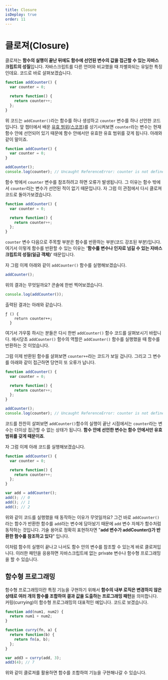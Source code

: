 ```yaml
---
title: Closure
isDeploy: true
order: 11
---
```


# 클로져(Closure)

클로져는 **함수의 실행이 끝난 뒤에도 함수에 선언된 변수의 값을 접근할 수 있는 자바스크립트의 성질**입니다. 자바스크립트를 다른 언어와 비교했을 때 차별화되는 유일한 특징인데요. 코드로 바로 살펴보겠습니다.

```js
function addCounter() {
  var counter = 0;

  return function() {
    return counter++;
  };
}
```

위 코드는 `addCounter()`라는 함수를 하나 생성하고 `counter` 변수를 하나 선언한 코드입니다. 앞 챕터에서 배운 [유효 범위(스코프)](/js/scope.html)를 상기시켜보면 `counter`라는 변수는 현재 함수 안에 선언되어 있기 때문에 함수 안에서만 유효한 유효 범위를 갖게 됩니다. 아래와 같이 말이죠.

```js
function addCounter() {
  var counter = 0;
}

addCounter();
console.log(counter); // Uncaught ReferenceError: counter is not defined
```

함수 밖에서 `counter` 변수를 참조하려고 하면 오류가 발생됩니다. 그 이유는 함수 밖에서 `counter`라는 변수가 선언된 적이 없기 때문입니다. 자 그럼 이 관점에서 다시 클로져 코드로 돌아가보겠습니다.

```js {4-6}
function addCounter() {
  var counter = 0;

  return function() {
    return counter++;
  };
}
```

`counter` 변수 다음으로 주목할 부분은 함수를 반환하는 부분(코드 강조된 부분)입니다. 여기서 이렇게 함수를 반환할 수 있는 이유는 '**함수를 변수나 인자로 넘길 수 있는 자바스크립트의 성질(일급 객체)**' 때문입니다.

자 그럼 이제 아래와 같이 `addCounter()` 함수를 실행해보겠습니다.

```js
addCounter();
```

위의 결과는 무엇일까요? 콘솔에 한번 찍어보겠습니다.

```js
console.log(addCounter());
```

출력된 결과는 아래와 같습니다.

```
ƒ () {
    return counter++;
  }
```

여기서 갸우뚱 하시는 분들은 다시 한번 `addCounter()` 함수 코드를 살펴보시기 바랍니다. 애시당초 `addCounter()` 함수의 역할은 `addCounter()` 함수를 실행했을 때 함수를 반환하는 것 이었습니다.

그럼 이제 반환된 함수를 살펴보면 `counter++`라는 코드가 보일 겁니다. 그리고 그 변수를 아래와 같이 접근하면 당연히 또 오류가 납니다.

```js
function addCounter() {
  var counter = 0;

  return function() {
    return counter++;
  };
}

addCounter();
console.log(counter); // Uncaught ReferenceError: counter is not defined
```

코드를 찬찬히 살펴보면 `addCounter()`함수의 실행이 끝난 시점에서는 `counter`라는 변수는 더이상 접근할 수 없는 상태가 됩니다. **함수 안에 선언한 변수는 함수 안에서만 유효 범위를 갖게 때문이죠**.

자 그럼 이제 아래 코드를 실행해보겠습니다.

```js
function addCounter() {
  var counter = 0;

  return function() {
    return counter++;
  };
}

var add = addCounter();
add(); // 0
add(); // 1
add(); // 2
```

위와 같이 코드를 실행했을 때 동작하는 이유가 무엇일까요? 그건 바로 `addCounter()`라는 함수가 반환한 함수를 `add`라는 변수에 담아놨기 때문에 `add` 변수 자체가 함수처럼 동작하는 것입니다. 기술 용어로 정확히 표현하자면 "**add 변수가 addCounter()가 반환한 함수를 참조하고 있다**" 입니다.

이처럼 함수의 실행이 끝나고 나서도 함수 안의 변수를 참조할 수 있는게 바로 클로져입니다. 이러한 패턴을 응용하면 자바스크립트에 없는 private 변수나 함수형 프로그래밍을 할 수 있습니다.

## 함수형 프로그래밍

함수형 프로그래밍이란 특정 기능을 구현하기 위해서 **함수의 내부 로직은 변경하지 않은 상태로 여러 개의 함수를 조합하여 결과 값을 도출하는 프로그래밍 패턴**을 의미합니다. 커링(currying)이 함수형 프로그래밍의 대표적인 예입니다. 코드로 보겠습니다.

```js
function add(num1, num2) {
  return num1 + num2;
}

function curry(fn, a) {
  return function(b) {
    return fn(a, b);
  };
}

var add3 = curry(add, 3);
add3(4); // 7
```

위와 같이 클로져를 활용하면 함수를 조합하여 기능을 구현해나갈 수 있습니다.
